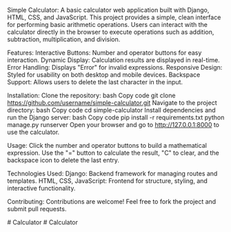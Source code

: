 Simple Calculator:
A basic calculator web application built with Django, HTML, CSS, and JavaScript. This project provides a simple, clean interface for performing basic arithmetic operations. Users can interact with the calculator directly in the browser to execute operations such as addition, subtraction, multiplication, and division.

Features:
Interactive Buttons: Number and operator buttons for easy interaction.
Dynamic Display: Calculation results are displayed in real-time.
Error Handling: Displays "Error" for invalid expressions.
Responsive Design: Styled for usability on both desktop and mobile devices.
Backspace Support: Allows users to delete the last character in the input.

Installation:
Clone the repository:
bash
Copy code
git clone https://github.com/username/simple-calculator.git
Navigate to the project directory:
bash
Copy code
cd simple-calculator
Install dependencies and run the Django server:
bash
Copy code
pip install -r requirements.txt
python manage.py runserver
Open your browser and go to http://127.0.0.1:8000 to use the calculator.

Usage:
Click the number and operator buttons to build a mathematical expression.
Use the "=" button to calculate the result, "C" to clear, and the backspace icon to delete the last entry.

Technologies Used:
Django: Backend framework for managing routes and templates.
HTML, CSS, JavaScript: Frontend for structure, styling, and interactive functionality.

Contributing:
Contributions are welcome! Feel free to fork the project and submit pull requests.

#   C a l c u l a t o r  
 #   C a l c u l a t o r  
 